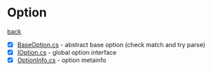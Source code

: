 # Option
[back](../Commands.md)

- [x] [BaseOption.cs](./BaseOption.cs) - abstract base option (check match and try parse)
- [x] [IOption.cs](./IOption.cs) - global option interface
- [x] [OptionInfo.cs](./OptionInfo.cs) - option metainfo
